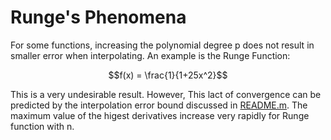 # Runge's Phenomena

For some functions, increasing the polynomial degree p does not result in smaller error when interpolating. An example is the Runge Function:

$$f(x) = \frac{1}{1+25x^2}$$

This is a very undesirable result. However, This lact of convergence can be predicted by the interpolation error bound discussed in [README.m](https://github.com/khangaerospace/aertoolbox/blob/main/interpolation/README.md). The maximum value of the higest derivatives increase very rapidly for Runge function with n.